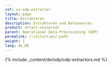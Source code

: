 ```yaml
---
ref: xu-odp-extractor
layout: page
title: Extraktoren
description: Extraktoren und Datasources
product: xtract-universal
parent: Operational Data Provisioning (ODP)
permalink: /:collection/:path
weight: 1
lang: de_DE
---
```


{% include _content/de/odp/odp-extractors.md %} 
